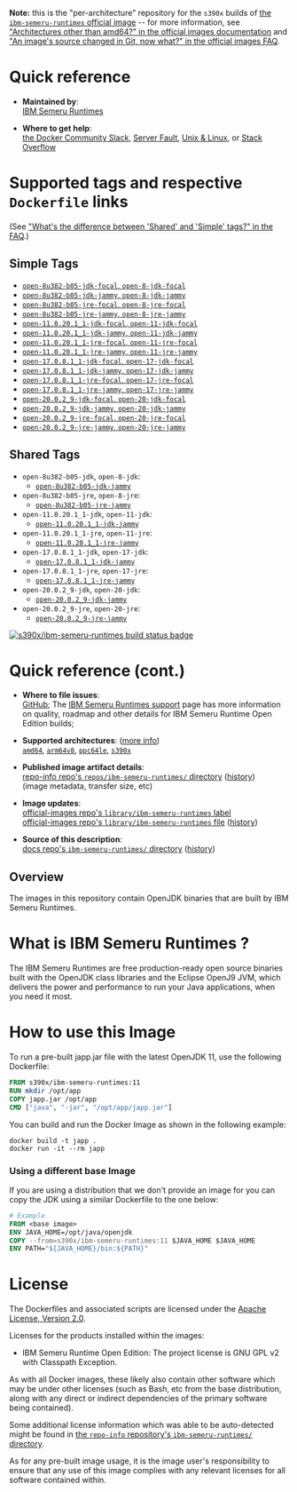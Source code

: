 <!--

********************************************************************************

WARNING:

    DO NOT EDIT "ibm-semeru-runtimes/README.md"

    IT IS AUTO-GENERATED

    (from the other files in "ibm-semeru-runtimes/" combined with a set of templates)

********************************************************************************

-->

**Note:** this is the "per-architecture" repository for the `s390x` builds of [the `ibm-semeru-runtimes` official image](https://hub.docker.com/_/ibm-semeru-runtimes) -- for more information, see ["Architectures other than amd64?" in the official images documentation](https://github.com/docker-library/official-images#architectures-other-than-amd64) and ["An image's source changed in Git, now what?" in the official images FAQ](https://github.com/docker-library/faq#an-images-source-changed-in-git-now-what).

# Quick reference

-	**Maintained by**:  
	[IBM Semeru Runtimes](https://github.com/ibmruntimes/semeru-containers)

-	**Where to get help**:  
	[the Docker Community Slack](https://dockr.ly/comm-slack), [Server Fault](https://serverfault.com/help/on-topic), [Unix & Linux](https://unix.stackexchange.com/help/on-topic), or [Stack Overflow](https://stackoverflow.com/help/on-topic)

# Supported tags and respective `Dockerfile` links

(See ["What's the difference between 'Shared' and 'Simple' tags?" in the FAQ](https://github.com/docker-library/faq#whats-the-difference-between-shared-and-simple-tags).)

## Simple Tags

-	[`open-8u382-b05-jdk-focal`, `open-8-jdk-focal`](https://github.com/ibmruntimes/semeru-containers/blob/b82ce32c38a0c6c56158818960e041ca3871b46a/8/jdk/ubuntu/focal/Dockerfile.open.releases.full)
-	[`open-8u382-b05-jdk-jammy`, `open-8-jdk-jammy`](https://github.com/ibmruntimes/semeru-containers/blob/b82ce32c38a0c6c56158818960e041ca3871b46a/8/jdk/ubuntu/jammy/Dockerfile.open.releases.full)
-	[`open-8u382-b05-jre-focal`, `open-8-jre-focal`](https://github.com/ibmruntimes/semeru-containers/blob/b82ce32c38a0c6c56158818960e041ca3871b46a/8/jre/ubuntu/focal/Dockerfile.open.releases.full)
-	[`open-8u382-b05-jre-jammy`, `open-8-jre-jammy`](https://github.com/ibmruntimes/semeru-containers/blob/b82ce32c38a0c6c56158818960e041ca3871b46a/8/jre/ubuntu/jammy/Dockerfile.open.releases.full)
-	[`open-11.0.20.1_1-jdk-focal`, `open-11-jdk-focal`](https://github.com/ibmruntimes/semeru-containers/blob/b82ce32c38a0c6c56158818960e041ca3871b46a/11/jdk/ubuntu/focal/Dockerfile.open.releases.full)
-	[`open-11.0.20.1_1-jdk-jammy`, `open-11-jdk-jammy`](https://github.com/ibmruntimes/semeru-containers/blob/b82ce32c38a0c6c56158818960e041ca3871b46a/11/jdk/ubuntu/jammy/Dockerfile.open.releases.full)
-	[`open-11.0.20.1_1-jre-focal`, `open-11-jre-focal`](https://github.com/ibmruntimes/semeru-containers/blob/b82ce32c38a0c6c56158818960e041ca3871b46a/11/jre/ubuntu/focal/Dockerfile.open.releases.full)
-	[`open-11.0.20.1_1-jre-jammy`, `open-11-jre-jammy`](https://github.com/ibmruntimes/semeru-containers/blob/b82ce32c38a0c6c56158818960e041ca3871b46a/11/jre/ubuntu/jammy/Dockerfile.open.releases.full)
-	[`open-17.0.8.1_1-jdk-focal`, `open-17-jdk-focal`](https://github.com/ibmruntimes/semeru-containers/blob/b82ce32c38a0c6c56158818960e041ca3871b46a/17/jdk/ubuntu/focal/Dockerfile.open.releases.full)
-	[`open-17.0.8.1_1-jdk-jammy`, `open-17-jdk-jammy`](https://github.com/ibmruntimes/semeru-containers/blob/b82ce32c38a0c6c56158818960e041ca3871b46a/17/jdk/ubuntu/jammy/Dockerfile.open.releases.full)
-	[`open-17.0.8.1_1-jre-focal`, `open-17-jre-focal`](https://github.com/ibmruntimes/semeru-containers/blob/b82ce32c38a0c6c56158818960e041ca3871b46a/17/jre/ubuntu/focal/Dockerfile.open.releases.full)
-	[`open-17.0.8.1_1-jre-jammy`, `open-17-jre-jammy`](https://github.com/ibmruntimes/semeru-containers/blob/b82ce32c38a0c6c56158818960e041ca3871b46a/17/jre/ubuntu/jammy/Dockerfile.open.releases.full)
-	[`open-20.0.2_9-jdk-focal`, `open-20-jdk-focal`](https://github.com/ibmruntimes/semeru-containers/blob/b82ce32c38a0c6c56158818960e041ca3871b46a/20/jdk/ubuntu/focal/Dockerfile.open.releases.full)
-	[`open-20.0.2_9-jdk-jammy`, `open-20-jdk-jammy`](https://github.com/ibmruntimes/semeru-containers/blob/b82ce32c38a0c6c56158818960e041ca3871b46a/20/jdk/ubuntu/jammy/Dockerfile.open.releases.full)
-	[`open-20.0.2_9-jre-focal`, `open-20-jre-focal`](https://github.com/ibmruntimes/semeru-containers/blob/b82ce32c38a0c6c56158818960e041ca3871b46a/20/jre/ubuntu/focal/Dockerfile.open.releases.full)
-	[`open-20.0.2_9-jre-jammy`, `open-20-jre-jammy`](https://github.com/ibmruntimes/semeru-containers/blob/b82ce32c38a0c6c56158818960e041ca3871b46a/20/jre/ubuntu/jammy/Dockerfile.open.releases.full)

## Shared Tags

-	`open-8u382-b05-jdk`, `open-8-jdk`:
	-	[`open-8u382-b05-jdk-jammy`](https://github.com/ibmruntimes/semeru-containers/blob/b82ce32c38a0c6c56158818960e041ca3871b46a/8/jdk/ubuntu/jammy/Dockerfile.open.releases.full)
-	`open-8u382-b05-jre`, `open-8-jre`:
	-	[`open-8u382-b05-jre-jammy`](https://github.com/ibmruntimes/semeru-containers/blob/b82ce32c38a0c6c56158818960e041ca3871b46a/8/jre/ubuntu/jammy/Dockerfile.open.releases.full)
-	`open-11.0.20.1_1-jdk`, `open-11-jdk`:
	-	[`open-11.0.20.1_1-jdk-jammy`](https://github.com/ibmruntimes/semeru-containers/blob/b82ce32c38a0c6c56158818960e041ca3871b46a/11/jdk/ubuntu/jammy/Dockerfile.open.releases.full)
-	`open-11.0.20.1_1-jre`, `open-11-jre`:
	-	[`open-11.0.20.1_1-jre-jammy`](https://github.com/ibmruntimes/semeru-containers/blob/b82ce32c38a0c6c56158818960e041ca3871b46a/11/jre/ubuntu/jammy/Dockerfile.open.releases.full)
-	`open-17.0.8.1_1-jdk`, `open-17-jdk`:
	-	[`open-17.0.8.1_1-jdk-jammy`](https://github.com/ibmruntimes/semeru-containers/blob/b82ce32c38a0c6c56158818960e041ca3871b46a/17/jdk/ubuntu/jammy/Dockerfile.open.releases.full)
-	`open-17.0.8.1_1-jre`, `open-17-jre`:
	-	[`open-17.0.8.1_1-jre-jammy`](https://github.com/ibmruntimes/semeru-containers/blob/b82ce32c38a0c6c56158818960e041ca3871b46a/17/jre/ubuntu/jammy/Dockerfile.open.releases.full)
-	`open-20.0.2_9-jdk`, `open-20-jdk`:
	-	[`open-20.0.2_9-jdk-jammy`](https://github.com/ibmruntimes/semeru-containers/blob/b82ce32c38a0c6c56158818960e041ca3871b46a/20/jdk/ubuntu/jammy/Dockerfile.open.releases.full)
-	`open-20.0.2_9-jre`, `open-20-jre`:
	-	[`open-20.0.2_9-jre-jammy`](https://github.com/ibmruntimes/semeru-containers/blob/b82ce32c38a0c6c56158818960e041ca3871b46a/20/jre/ubuntu/jammy/Dockerfile.open.releases.full)

[![s390x/ibm-semeru-runtimes build status badge](https://img.shields.io/jenkins/s/https/doi-janky.infosiftr.net/job/multiarch/job/s390x/job/ibm-semeru-runtimes.svg?label=s390x/ibm-semeru-runtimes%20%20build%20job)](https://doi-janky.infosiftr.net/job/multiarch/job/s390x/job/ibm-semeru-runtimes/)

# Quick reference (cont.)

-	**Where to file issues**:  
	[GitHub](https://github.com/ibmruntimes/Semeru-Runtimes/issues); The [IBM Semeru Runtimes support](https://ibm.com/semeru-runtimes) page has more information on quality, roadmap and other details for IBM Semeru Runtime Open Edition builds;

-	**Supported architectures**: ([more info](https://github.com/docker-library/official-images#architectures-other-than-amd64))  
	[`amd64`](https://hub.docker.com/r/amd64/ibm-semeru-runtimes/), [`arm64v8`](https://hub.docker.com/r/arm64v8/ibm-semeru-runtimes/), [`ppc64le`](https://hub.docker.com/r/ppc64le/ibm-semeru-runtimes/), [`s390x`](https://hub.docker.com/r/s390x/ibm-semeru-runtimes/)

-	**Published image artifact details**:  
	[repo-info repo's `repos/ibm-semeru-runtimes/` directory](https://github.com/docker-library/repo-info/blob/master/repos/ibm-semeru-runtimes) ([history](https://github.com/docker-library/repo-info/commits/master/repos/ibm-semeru-runtimes))  
	(image metadata, transfer size, etc)

-	**Image updates**:  
	[official-images repo's `library/ibm-semeru-runtimes` label](https://github.com/docker-library/official-images/issues?q=label%3Alibrary%2Fibm-semeru-runtimes)  
	[official-images repo's `library/ibm-semeru-runtimes` file](https://github.com/docker-library/official-images/blob/master/library/ibm-semeru-runtimes) ([history](https://github.com/docker-library/official-images/commits/master/library/ibm-semeru-runtimes))

-	**Source of this description**:  
	[docs repo's `ibm-semeru-runtimes/` directory](https://github.com/docker-library/docs/tree/master/ibm-semeru-runtimes) ([history](https://github.com/docker-library/docs/commits/master/ibm-semeru-runtimes))

## Overview

The images in this repository contain OpenJDK binaries that are built by IBM Semeru Runtimes.

# What is IBM Semeru Runtimes ?

The IBM Semeru Runtimes are free production-ready open source binaries built with the OpenJDK class libraries and the Eclipse OpenJ9 JVM, which delivers the power and performance to run your Java applications, when you need it most.

# How to use this Image

To run a pre-built japp.jar file with the latest OpenJDK 11, use the following Dockerfile:

```dockerfile
FROM s390x/ibm-semeru-runtimes:11
RUN mkdir /opt/app
COPY japp.jar /opt/app
CMD ["java", "-jar", "/opt/app/japp.jar"]
```

You can build and run the Docker Image as shown in the following example:

```console
docker build -t japp .
docker run -it --rm japp
```

### Using a different base Image

If you are using a distribution that we don't provide an image for you can copy the JDK using a similar Dockerfile to the one below:

```dockerfile
# Example
FROM <base image>
ENV JAVA_HOME=/opt/java/openjdk
COPY --from=s390x/ibm-semeru-runtimes:11 $JAVA_HOME $JAVA_HOME
ENV PATH="${JAVA_HOME}/bin:${PATH}"
```

# License

The Dockerfiles and associated scripts are licensed under the [Apache License, Version 2.0](http://www.apache.org/licenses/LICENSE-2.0.html).

Licenses for the products installed within the images:

-	IBM Semeru Runtime Open Edition: The project license is GNU GPL v2 with Classpath Exception.

As with all Docker images, these likely also contain other software which may be under other licenses (such as Bash, etc from the base distribution, along with any direct or indirect dependencies of the primary software being contained).

Some additional license information which was able to be auto-detected might be found in [the `repo-info` repository's `ibm-semeru-runtimes/` directory](https://github.com/docker-library/repo-info/tree/master/repos/ibm-semeru-runtimes).

As for any pre-built image usage, it is the image user's responsibility to ensure that any use of this image complies with any relevant licenses for all software contained within.
